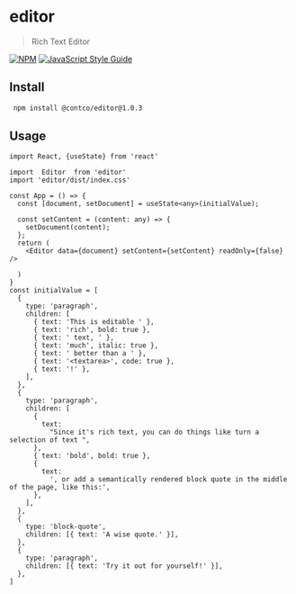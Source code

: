 # editor

> Rich Text Editor

[![NPM](https://img.shields.io/npm/v/editor.svg)](https://www.npmjs.com/package/editor) [![JavaScript Style Guide](https://img.shields.io/badge/code_style-standard-brightgreen.svg)](https://standardjs.com)

## Install

```bash
 npm install @contco/editor@1.0.3
```

## Usage

```tsx
import React, {useState} from 'react'

import  Editor  from 'editor'
import 'editor/dist/index.css'

const App = () => {
  const [document, setDocument] = useState<any>(initialValue);

  const setContent = (content: any) => {
    setDocument(content);
  };
  return (
    <Editor data={document} setContent={setContent} readOnly={false} />

  )
}
const initialValue = [
  {
    type: 'paragraph',
    children: [
      { text: 'This is editable ' },
      { text: 'rich', bold: true },
      { text: ' text, ' },
      { text: 'much', italic: true },
      { text: ' better than a ' },
      { text: '<textarea>', code: true },
      { text: '!' },
    ],
  },
  {
    type: 'paragraph',
    children: [
      {
        text:
          "Since it's rich text, you can do things like turn a selection of text ",
      },
      { text: 'bold', bold: true },
      {
        text:
          ', or add a semantically rendered block quote in the middle of the page, like this:',
      },
    ],
  },
  {
    type: 'block-quote',
    children: [{ text: 'A wise quote.' }],
  },
  {
    type: 'paragraph',
    children: [{ text: 'Try it out for yourself!' }],
  },
]
```

